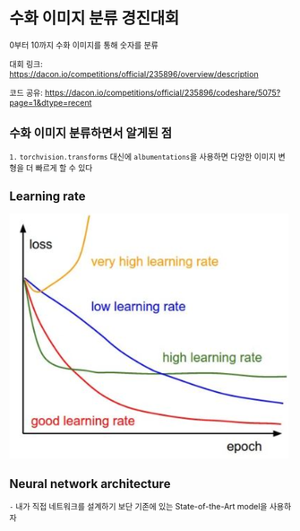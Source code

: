 # 수화 이미지 분류 경진대회

0부터 10까지 수화 이미지를 통해 숫자를 분류

대회 링크: https://dacon.io/competitions/official/235896/overview/description

코드 공유: https://dacon.io/competitions/official/235896/codeshare/5075?page=1&dtype=recent

## 수화 이미지 분류하면서 알게된 점

`1.` `torchvision.transforms` 대신에 `albumentations`을 사용하면 다양한 이미지 변형을 더 빠르게 할 수 있다

## Learning rate

![](https://github.com/Jaesu26/Dacon-Basic/blob/main/%EC%88%98%ED%99%94%EC%9D%B4%EB%AF%B8%EC%A7%80-%EB%B6%84%EB%A5%98/learning_rate.png)

## Neural network architecture

`-` 내가 직접 네트워크를 설계하기 보단 기존에 있는 State-of-the-Art model을 사용하자
